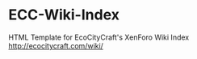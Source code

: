 # ECC-Wiki-Index
HTML Template for EcoCityCraft's XenForo Wiki Index
<br>http://ecocitycraft.com/wiki/
